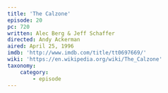 ```yaml
---
title: 'The Calzone'
episode: 20
pc: 720
written: Alec Berg & Jeff Schaffer
directed: Andy Ackerman
aired: April 25, 1996
imdb: 'http://www.imdb.com/title/tt0697669/'
wiki: 'https://en.wikipedia.org/wiki/The_Calzone'
taxonomy:
    category:
        - episode
---
```

